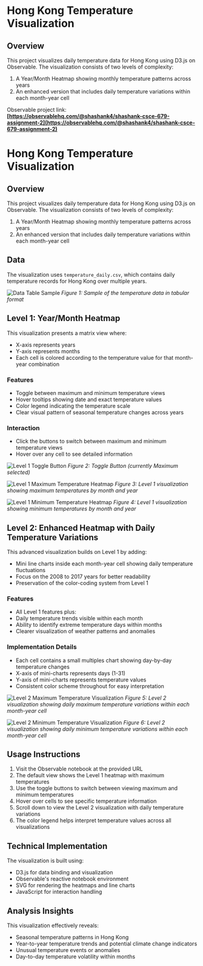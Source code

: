 # Hong Kong Temperature Visualization

## Overview
This project visualizes daily temperature data for Hong Kong using D3.js on Observable. The visualization consists of two levels of complexity:
1. A Year/Month Heatmap showing monthly temperature patterns across years
2. An enhanced version that includes daily temperature variations within each month-year cell

Observable project link: **[https://observablehq.com/@shashank4/shashank-csce-679-assignment-2](https://observablehq.com/@shashank4/shashank-csce-679-assignment-2)**

# Hong Kong Temperature Visualization

## Overview
This project visualizes daily temperature data for Hong Kong using D3.js on Observable. The visualization consists of two levels of complexity:
1. A Year/Month Heatmap showing monthly temperature patterns across years
2. An enhanced version that includes daily temperature variations within each month-year cell

## Data
The visualization uses `temperature_daily.csv`, which contains daily temperature records for Hong Kong over multiple years.

![Data Table Sample](images/temperature%20data%20in%20tabular%20format.png)
*Figure 1: Sample of the temperature data in tabular format*

## Level 1: Year/Month Heatmap
This visualization presents a matrix view where:
- X-axis represents years
- Y-axis represents months
- Each cell is colored according to the temperature value for that month-year combination

### Features
- Toggle between maximum and minimum temperature views
- Hover tooltips showing date and exact temperature values
- Color legend indicating the temperature scale
- Clear visual pattern of seasonal temperature changes across years

### Interaction
- Click the buttons to switch between maximum and minimum temperature views
- Hover over any cell to see detailed information

![Level 1 Toggle Button](images/toggle.png)
*Figure 2: Toggle Button (currently Maximum selected)*

![Level 1 Maximum Temperature Heatmap](images/Level%201%20visualization%20showing%20maximum%20temperatures%20by%20month.png)
*Figure 3: Level 1 visualization showing maximum temperatures by month and year*

![Level 1 Minimum Temperature Heatmap](images/Level%201%20visualization%20showing%20minimum%20temperatures%20by%20month.png)
*Figure 4: Level 1 visualization showing minimum temperatures by month and year*

## Level 2: Enhanced Heatmap with Daily Temperature Variations
This advanced visualization builds on Level 1 by adding:
- Mini line charts inside each month-year cell showing daily temperature fluctuations
- Focus on the 2008 to 2017 years for better readability
- Preservation of the color-coding system from Level 1

### Features
- All Level 1 features plus:
- Daily temperature trends visible within each month
- Ability to identify extreme temperature days within months
- Clearer visualization of weather patterns and anomalies

### Implementation Details
- Each cell contains a small multiples chart showing day-by-day temperature changes
- X-axis of mini-charts represents days (1-31)
- Y-axis of mini-charts represents temperature values
- Consistent color scheme throughout for easy interpretation

![Level 2 Maximum Temperature Visualization](images/Level%202%20visualization%20showing%20daily%20maximum%20temperature.png)
*Figure 5: Level 2 visualization showing daily maximum temperature variations within each month-year cell*

![Level 2 Minimum Temperature Visualization](images/Level%202%20visualization%20showing%20daily%20minimum%20temperature.png)
*Figure 6: Level 2 visualization showing daily minimum temperature variations within each month-year cell*

## Usage Instructions
1. Visit the Observable notebook at the provided URL
2. The default view shows the Level 1 heatmap with maximum temperatures
3. Use the toggle buttons to switch between viewing maximum and minimum temperatures
4. Hover over cells to see specific temperature information
5. Scroll down to view the Level 2 visualization with daily temperature variations
6. The color legend helps interpret temperature values across all visualizations

## Technical Implementation
The visualization is built using:
- D3.js for data binding and visualization
- Observable's reactive notebook environment
- SVG for rendering the heatmaps and line charts
- JavaScript for interaction handling

## Analysis Insights
This visualization effectively reveals:
- Seasonal temperature patterns in Hong Kong
- Year-to-year temperature trends and potential climate change indicators
- Unusual temperature events or anomalies
- Day-to-day temperature volatility within months
